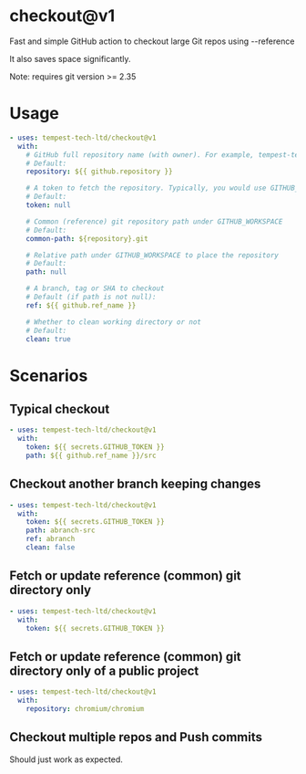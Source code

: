 # checkout@v1
Fast and simple GitHub action to checkout large Git repos using --reference

It also saves space significantly.

Note: requires git version >= 2.35

# Usage
```yaml
- uses: tempest-tech-ltd/checkout@v1
  with:
    # GitHub full repository name (with owner). For example, tempest-tech-ltd/checkout
    # Default:
    repository: ${{ github.repository }}

    # A token to fetch the repository. Typically, you would use GITHUB_TOKEN explicitly
    # Default:
    token: null

    # Common (reference) git repository path under GITHUB_WORKSPACE
    # Default:
    common-path: ${repository}.git

    # Relative path under GITHUB_WORKSPACE to place the repository
    # Default:
    path: null

    # A branch, tag or SHA to checkout
    # Default (if path is not null):
    ref: ${{ github.ref_name }}

    # Whether to clean working directory or not
    # Default:
    clean: true
```

# Scenarios

## Typical checkout
```yaml
- uses: tempest-tech-ltd/checkout@v1
  with:
    token: ${{ secrets.GITHUB_TOKEN }}
    path: ${{ github.ref_name }}/src
```

## Checkout another branch keeping changes
```yaml
- uses: tempest-tech-ltd/checkout@v1
  with:
    token: ${{ secrets.GITHUB_TOKEN }}
    path: abranch-src
    ref: abranch
    clean: false
```

## Fetch or update reference (common) git directory only
```yaml
- uses: tempest-tech-ltd/checkout@v1
  with:
    token: ${{ secrets.GITHUB_TOKEN }}
```

## Fetch or update reference (common) git directory only of a public project
```yaml
- uses: tempest-tech-ltd/checkout@v1
  with:
    repository: chromium/chromium
```

## Checkout multiple repos and Push commits
Should just work as expected.
